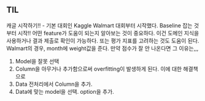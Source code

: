 ## TIL
캐글 시작하기!! - 기본 대회인 Kaggle Walmart 대회부터 시작했다. Baseline 잡는 것부터 시작!!
어떤 feature가 도움이 되는지 알아보는 것이 중요하다. 이건 도메인 지식을 사용하거나 결과 제출로 확인이 가능하다.
또는 평가 지표를 고려하는 것도 도움이 된다. Walmart의 경우, month에 weight값을 준다.
만약 점수가 잘 안 나온다면 그 이유는,,,
1. Model을 잘못 선택
2. Column을 아무거나 추가함으로써 overfitting이 발생하게 된다.
이에 대한 해결책으로
1. Data 전처리에서 Column을 추가.
2. Data에 맞는 model을 선택. option을 추가.
